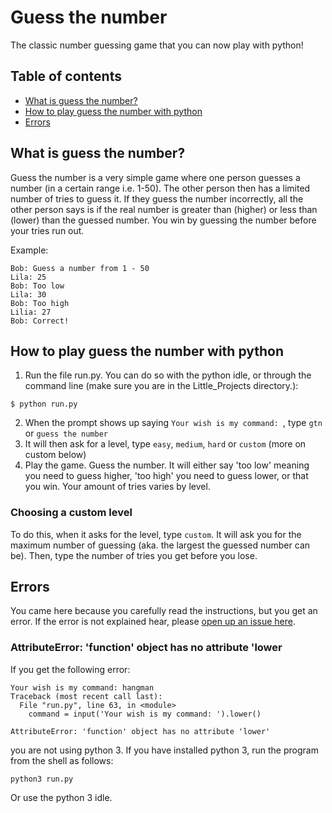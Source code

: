 # Guess the number
The classic number guessing game that you can now play with python!

## Table of contents
* [What is guess the number?](#What-is-guess-the-number)
* [How to play guess the number with python](#How-to-play-guess-the-number-with-python)
* [Errors](#Errors)

## What is guess the number?
Guess the number is a very simple game where one person guesses a number (in a certain range i.e. 1-50). The other person then has a limited number of tries to guess it. If they guess the number incorrectly, all the other person says is if the real number is greater than (higher) or less than (lower) than the guessed number. You win by guessing the number before your tries run out.

Example:
```
Bob: Guess a number from 1 - 50
Lila: 25
Bob: Too low
Lila: 30
Bob: Too high
Lilia: 27
Bob: Correct!
```

## How to play guess the number with python
1. Run the file run.py. You can do so with the python idle, or through the command line (make sure you are in the Little_Projects directory.):
  ```
  $ python run.py
  ```
2. When the prompt shows up saying `Your wish is my command: `, type `gtn` or `guess the number`
3. It will then ask for a level, type `easy`, `medium`, `hard` or `custom` (more on custom below)
4. Play the game. Guess the number. It will either say 'too low' meaning you need to guess higher, 'too high' you need to guess lower, or that you win. Your amount of tries varies by level.

### Choosing a custom level
To do this, when it asks for the level, type `custom`. It will ask you for the maximum number of guessing (aka. the largest the guessed number can be). Then, type the number of tries you get before you lose.

## Errors
You came here because you carefully read the instructions, but you get an error. If the error is not explained hear, please [open up an issue here](https://github.com/MaliciousFiles/Python-Projects/issues).

### AttributeError: 'function' object has no attribute 'lower
If you get the following error:
```
Your wish is my command: hangman
Traceback (most recent call last):
  File "run.py", line 63, in <module>
    command = input('Your wish is my command: ').lower()

AttributeError: 'function' object has no attribute 'lower'
```
you are not using python 3. If you have installed python 3, run the program from the shell as follows:
```
python3 run.py
```
Or use the python 3 idle.
